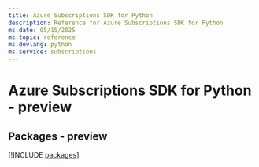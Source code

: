 ```yaml
---
title: Azure Subscriptions SDK for Python
description: Reference for Azure Subscriptions SDK for Python
ms.date: 05/15/2025
ms.topic: reference
ms.devlang: python
ms.service: subscriptions
---
```

# Azure Subscriptions SDK for Python - preview
## Packages - preview
[!INCLUDE [packages](subscriptions-index.md)]